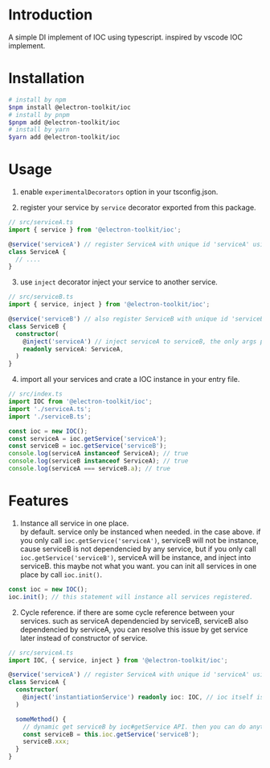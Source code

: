 
# Introduction

A simple DI implement of IOC using typescript. inspired by vscode IOC implement.

# Installation

```bash
# install by npm
$npm install @electron-toolkit/ioc
# install by pnpm
$pnpm add @electron-toolkit/ioc
# install by yarn
$yarn add @electron-toolkit/ioc
```

# Usage

1. enable `experimentalDecorators` option in your tsconfig.json.

2. register your service by `service` decorator exported from this package.

```typescript
// src/serviceA.ts
import { service } from '@electron-toolkit/ioc';

@service('serviceA') // register ServiceA with unique id 'serviceA' using service decorator exported by this package.
class ServiceA {
  // ....
}
```

3. use `inject` decorator inject your service to another service.

```typescript
// src/serviceB.ts
import { service, inject } from '@electron-toolkit/ioc';

@service('serviceB') // also register ServiceB with unique id 'serviceB'
class ServiceB {
  constructor(
    @inject('serviceA') // inject serviceA to serviceB, the only args passed to inject is the service unique id.
    readonly serviceA: ServiceA,
  )
}
```

4. import all your services and crate a IOC instance in your entry file.

```typescript
// src/index.ts
import IOC from '@electron-toolkit/ioc';
import './serviceA.ts';
import './serviceB.ts';

const ioc = new IOC();
const serviceA = ioc.getService('serviceA');
const serviceB = ioc.getService('serviceB');
console.log(serviceA instanceof ServiceA); // true
console.log(serviceB instanceof ServiceA); // true
console.log(serviceA === serviceB.a); // true
```

# Features

1. Instance all service in one place.  
by default. service only be instanced when needed. in the case above. if you only call `ioc.getService('serviceA')`, serviceB will not be instance, cause serviceB is not dependencied by any service, but if you only call `ioc.getService('serviceB')`, serviceA will be instance, and inject into serviceB. this maybe not what you want. you can init all services in one place by call `ioc.init()`.

```typescript
const ioc = new IOC();
ioc.init(); // this statement will instance all services registered.
```

2. Cycle reference.
if there are some cycle reference between your services. such as serviceA dependencied by serviceB, serviceB also dependencied by serviceA, you can resolve this issue by get service later instead of constructor of service.

``` typescript
// src/serviceA.ts
import IOC, { service, inject } from '@electron-toolkit/ioc';

@service('serviceA') // register ServiceA with unique id 'serviceA' using service decorator exported by ioc.
class ServiceA {
  constructor(
    @inject('instantiationService') readonly ioc: IOC, // ioc itself is also a service can be injected.
  )

  someMethod() {
    // dynamic get serviceB by ioc#getService API. then you can do anything what serviceB can do.
    const serviceB = this.ioc.getService('serviceB');
    serviceB.xxx;
  }
}
```
